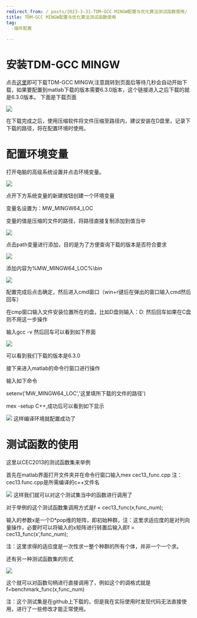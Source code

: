 ```yaml
---
redirect_from: /_posts/2023-3-31-TDM-GCC MINGW配置与优化算法测试函数使用/
title: TDM-GCC MINGW配置与优化算法测试函数使用
tag:
  -插件配置
  
---
```

# 安装TDM-GCC MINGW 
点击[这里](https://sourceforge.net/projects/dcplusplus/files/Dev/MinGW/GCC%206.3.0%20rev2%20%28used%20for%20DC%2B%2B%200.866-0.868%29/x86_64-6.3.0-release-win32-seh-rt_v5-rev2.7z/download?use_mirror=phoenixnap&download=&failedmirror=jaist.dl.sourceforge.net)即可下载TDM-GCC MINGW,注意跳转到页面后等待几秒会自动开始下载，如果要配置到matlab下载的版本需要6.3.0版本，这个链接进入之后下载的就是6.3.0版本。 
下面是下载页面 
 
![](https://chinatownlittlewhite.github.io/images/2023-3-31-1.png) 

在下载完成之后，使用压缩软件将文件压缩至路径内，建议安装在D盘里，记录下下载的路径，将在配置环境时使用。 

# 配置环境变量 
打开电脑的高级系统设置并点击环境变量。 

![](https://chinatownlittlewhite.github.io/images/2023-3-31-2.png) 

点开下方系统变量的新建按钮创建一个环境变量

变量名设置为：MW_MINGW64_LOC

变量的值是压缩的文件的路径，将路径直接复制添加到值当中

![](https://chinatownlittlewhite.github.io/images/2023-3-31-3.png) 

点击path变量进行添加，目的是为了方便查询下载的版本是否符合要求 

![](https://chinatownlittlewhite.github.io/images/2023-3-31-4.png) 

添加内容为%MW_MINGW64_LOC%\bin 

![](https://chinatownlittlewhite.github.io/images/2023-3-31-5.png) 

配置完成后点击确定，然后进入cmd窗口（win+r键后在弹出的窗口输入cmd然后回车）

在cmp窗口输入文件安装位置所在的盘，比如D盘则输入：D: 然后回车如果在C盘则不用这一步操作

输入gcc -v 然后回车可以看到如下界面 

![](https://chinatownlittlewhite.github.io/images/2023-3-31-6.png) 

可以看到我们下载的版本是6.3.0

接下来进入matlab的命令行窗口进行操作

输入如下命令

setenv('MW_MINGW64_LOC','这里填所下载的文件的路径')

mex -setup C++,成功后可以看到如下显示 

![](https://chinatownlittlewhite.github.io/images/2023-3-31-7.png) 
 这样编译环境就配置成功了 
 
 # 测试函数的使用 
 这里以CEC2013的测试函数集来举例

首先在matlab界面打开文件夹并在命令行窗口输入mex cec13_func.cpp 注：cec13.func.cpp是所需编译的c++文件名 

![](https://chinatownlittlewhite.github.io/images/2023-3-31-8.png) 
这样我们就可以对这个测试集当中的函数进行调用了


对于举例的这个测试函数集调用方式是f = cec13_func(x,func_num);

输入的参数x是一个D*pop维的矩阵，即初始种群，注：这里求适应度的是对列向量操作，必要时可以将输入的x矩阵进行转置后输入即f = cec13_func(x’,func_num);

注：这里求得的适应度是一次性求一整个种群的所有个体，并非一个一个求。

还有另一种测试函数集的形式 

![](https://chinatownlittlewhite.github.io/images/2023-3-31-9.png) 

 这个就可以对函数句柄进行直接调用了，例如这个的调格式就是f=benchmark_func(x,func_num)

注：这个测试集是在github上下载的，但是我在实际使用时发现代码无法直接使用，进行了一些修改才能正常使用。

